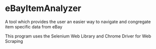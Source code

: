# eBayItemAnalyzer
A tool which provides the user an easier way to navigate and congregate item specific data from eBay

This program uses the Selenium Web Library and Chrome Driver for Web Scraping
